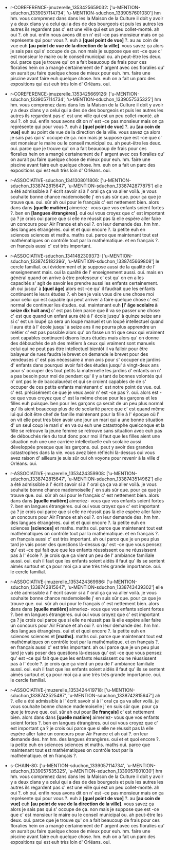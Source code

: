  * r-COREFERENCE-jmuzerelle_1353425659032: ['u-MENTION-sduchon_1339057114734', 'u-MENTION-sduchon_1339057601030']
	hm hm.
	 vous comprenez dans dans les la Maison de la Culture il doit y avoir y a deux clans y a celui qui a des de des bourgeois et puis les autres les autres ils regardent pas c' est une ville qui est un peu collet-monté.
	 ah oui ?.
	 oh oui.
	 enfin nous avons dit on n' est -ce pas monsieur mais on ça représente qui pour vous ?.
	 euh à **[quel point de vue]** ?.
	 au au coin de vue euh **[au point de vue de la direction de la ville]**.
	 vous savez ça alors je sais pas qui s' occupe de ça.
	 non mais je suppose que est -ce que c' est monsieur le maire ou le conseil municipal ou.
	 ah peut-être les deux.
	 oui.
	 parce que je trouve qu' on a fait beaucoup de frais pour ces floralies hein on a mangé certainement de l' argent avec ces floralies qu' on aurait pu faire quelque chose de mieux pour euh.
	 hm.
	 faire une piscine avant faire euh quelque chose.
	 hm.
	 euh on a fait un parc des expositions qui est euh très loin d' Orléans.
	 oui.
	
 * r-COREFERENCE-jmuzerelle_1353425669126: ['u-MENTION-sduchon_1339057114734', 'u-MENTION-sduchon_1339057535325']
	hm hm.
	 vous comprenez dans dans les la Maison de la Culture il doit y avoir y a deux clans y a celui qui a des de des bourgeois et puis les autres les autres ils regardent pas c' est une ville qui est un peu collet-monté.
	 ah oui ?.
	 oh oui.
	 enfin nous avons dit on n' est -ce pas monsieur mais on ça représente qui pour vous ?.
	 euh à **[quel point de vue]** ?.
	 au **[au coin de vue]** euh au point de vue de la direction de la ville.
	 vous savez ça alors je sais pas qui s' occupe de ça.
	 non mais je suppose que est -ce que c' est monsieur le maire ou le conseil municipal ou.
	 ah peut-être les deux.
	 oui.
	 parce que je trouve qu' on a fait beaucoup de frais pour ces floralies hein on a mangé certainement de l' argent avec ces floralies qu' on aurait pu faire quelque chose de mieux pour euh.
	 hm.
	 faire une piscine avant faire euh quelque chose.
	 hm.
	 euh on a fait un parc des expositions qui est euh très loin d' Orléans.
	 oui.
	
 * r-ASSOCIATIVE-sduchon_1341308011806: ['u-MENTION-sduchon_1338742815647', 'u-MENTION-sduchon_1338742877875']
	elle a été admissible à l' écrit savoir si à l' oral ça ça va aller voilà.
	 je vous souhaite bonne chance mademoiselle j' en suis sûr que.
	 pour ça que je trouve que.
	 oui.
	 sûr ah oui pour le français c' est nettement bien.
	 alors dans dans **[quelle matière]** aimeriez- vous que vos enfants soient fortes ?.
	 ben en **[langues étrangères]**.
	 oui oui vous croyez que c' est important ça ? je crois oui parce que si elle ne réussit pas là elle espère aller faire un concours pour Air France et ah oui ?.
	 on leur demande des.
	 hm hm.
	 des langues étrangères.
	 oui et et quoi encore ?.
	 la petite euh en sciences sciences et maths.
	 maths oui.
	 parce que maintenant tout est mathématiques on contrôle tout par la mathématique.
	 et en français ?.
	 en français aussi c' est très important.
	
 * r-ASSOCIATIVE-sduchon_1341482309373: ['u-MENTION-sduchon_1338745182396', 'u-MENTION-sduchon_1338745669808']
	le cercle familial.
	 oui évidemment et je suppose aussi de la qualité de l' enseignement mais.
	 oui la qualité de l' enseignement aussi.
	 oui.
	 mais en général quand on arrive à être professeur c' est qu' on en a les capacités s' agit de savoir les prendre aussi les enfants certainement.
	 ah oui jusqu' à **[quel âge]** alors est -ce qu' il faudrait que les enfants continuent le leurs études ?.
	 eh ben je vais vous dire une chose moi pour celui qui est capable qui peut arriver à faire quelque chose c' est normal de continuer les études.
	 oui.
	 maintenant euh **[l' âge scolaire à seize dix huit ans]** c' est pas bien parce que il va se passer une chose c' est que quand un enfant aura été à l' école jusqu' à quinze seize ans si c' est un loupé ça sera un loupé manuel et un loupé intellectuel quand il aura été à l' école jusqu' à seize ans il ne pourra plus apprendre un métier c' est pas possible alors qu' on fasse un tri que ceux qui vraiment sont capables continuent disons leurs études mais alors qu' on donne des débouchés de ah des métiers à ceux qui vraiment sont manuels celui qui ne peut pas être intellectuel bientôt il va falloir pour être balayeur de rues faudra le brevet on demande le brevet pour des vendeuses c' est pas nécessaire à mon avis pour s' occuper de jardins d' enfants dans pourquoi avoir fait des études jusqu' à vingt-deux ans pour s' occuper des tout petits la maternelle les jardins d' enfants on n' a pas besoin pour moi de pendant qu' il y a tant de bonnes volontés qui n' ont pas le de baccalauréat et qui se croient capables de de s' occuper de ces petits enfants maintenant c' est notre point de vue.
	 oui.
	 c' est.
	 précisément ce que je veux avoir n' est -ce pas ?.
	 oui.
	 alors est -ce que vous croyez que c' est la même chose pour les garçons et les filles euh puisque.
	 ben pour les garçons ça serait de un peu plus normal qu' ils aient beaucoup plus de de scolarité parce que c' est quand même lui qui doit être chef de famille maintenant pour la fille à l' époque où l' on vit elle peut très bien avoir une jour un mari qui a une bonne situation d' un seul coup le mari s' en va ou euh une catastrophe quelconque et la fille se retrouve la jeune femme se retrouve sans situation avec euh pas de débouchés rien du tout donc pour moi il faut que les filles aient une situation euh une une carrière intellectuelle euh scolaire aussi développée presque que les garçons.
	 oui.
	 peut y avoir des grandes catastrophes dans la vie.
	 vous avez bien réfléchi là-dessus oui vous avez raison d' ailleurs je suis sûr oui oh voyons pour revenir à la ville d' Orléans.
	 oui.
	
 * r-ASSOCIATIVE-jmuzerelle_1353424359908: ['u-MENTION-sduchon_1338742815647', 'u-MENTION-sduchon_1338743514962']
	elle a été admissible à l' écrit savoir si à l' oral ça ça va aller voilà.
	 je vous souhaite bonne chance mademoiselle j' en suis sûr que.
	 pour ça que je trouve que.
	 oui.
	 sûr ah oui pour le français c' est nettement bien.
	 alors dans dans **[quelle matière]** aimeriez- vous que vos enfants soient fortes ?.
	 ben en langues étrangères.
	 oui oui vous croyez que c' est important ça ? je crois oui parce que si elle ne réussit pas là elle espère aller faire un concours pour Air France et ah oui ?.
	 on leur demande des.
	 hm hm.
	 des langues étrangères.
	 oui et et quoi encore ?.
	 la petite euh en sciences **[sciences]** et maths.
	 maths oui.
	 parce que maintenant tout est mathématiques on contrôle tout par la mathématique.
	 et en français ?.
	 en français aussi c' est très important.
	 ah oui parce que je un peu plus tard je vais poser des questions là-dessus qu' est -ce que vous pensez qu' est -ce qui fait que que les enfants réussissent ou ne réussissent pas à l' école ?.
	 je crois que ça vient un peu de l' ambiance familiale aussi.
	 oui.
	 euh il faut que les enfants soient aidés il faut qu' ils se sentent aimés surtout et ça pour moi ça a une très très grande importance.
	 oui.
	 le cercle familial.
	
 * r-ASSOCIATIVE-jmuzerelle_1353424369986: ['u-MENTION-sduchon_1338742815647', 'u-MENTION-sduchon_1338743439302']
	elle a été admissible à l' écrit savoir si à l' oral ça ça va aller voilà.
	 je vous souhaite bonne chance mademoiselle j' en suis sûr que.
	 pour ça que je trouve que.
	 oui.
	 sûr ah oui pour le français c' est nettement bien.
	 alors dans dans **[quelle matière]** aimeriez- vous que vos enfants soient fortes ?.
	 ben en langues étrangères.
	 oui oui vous croyez que c' est important ça ? je crois oui parce que si elle ne réussit pas là elle espère aller faire un concours pour Air France et ah oui ?.
	 on leur demande des.
	 hm hm.
	 des langues étrangères.
	 oui et et quoi encore ?.
	 la petite euh en sciences sciences et **[maths]**.
	 maths oui.
	 parce que maintenant tout est mathématiques on contrôle tout par la mathématique.
	 et en français ?.
	 en français aussi c' est très important.
	 ah oui parce que je un peu plus tard je vais poser des questions là-dessus qu' est -ce que vous pensez qu' est -ce qui fait que que les enfants réussissent ou ne réussissent pas à l' école ?.
	 je crois que ça vient un peu de l' ambiance familiale aussi.
	 oui.
	 euh il faut que les enfants soient aidés il faut qu' ils se sentent aimés surtout et ça pour moi ça a une très très grande importance.
	 oui.
	 le cercle familial.
	
 * r-ASSOCIATIVE-jmuzerelle_1353424419718: ['u-MENTION-sduchon_1338742525487', 'u-MENTION-sduchon_1338742815647']
	ah ?.
	 elle a été admissible à l' écrit savoir si à l' oral ça ça va aller voilà.
	 je vous souhaite bonne chance mademoiselle j' en suis sûr que.
	 pour ça que je trouve que.
	 oui.
	 sûr ah oui pour **[le français]** c' est nettement bien.
	 alors dans dans **[quelle matière]** aimeriez- vous que vos enfants soient fortes ?.
	 ben en langues étrangères.
	 oui oui vous croyez que c' est important ça ? je crois oui parce que si elle ne réussit pas là elle espère aller faire un concours pour Air France et ah oui ?.
	 on leur demande des.
	 hm hm.
	 des langues étrangères.
	 oui et et quoi encore ?.
	 la petite euh en sciences sciences et maths.
	 maths oui.
	 parce que maintenant tout est mathématiques on contrôle tout par la mathématique.
	 et en français ?.
	
 * s-CHAIN-80: ['u-MENTION-sduchon_1339057114734', 'u-MENTION-sduchon_1339057535325', 'u-MENTION-sduchon_1339057601030']
	hm hm.
	 vous comprenez dans dans les la Maison de la Culture il doit y avoir y a deux clans y a celui qui a des de des bourgeois et puis les autres les autres ils regardent pas c' est une ville qui est un peu collet-monté.
	 ah oui ?.
	 oh oui.
	 enfin nous avons dit on n' est -ce pas monsieur mais on ça représente qui pour vous ?.
	 euh à **[quel point de vue]** ?.
	 au **[au coin de vue]** euh **[au point de vue de la direction de la ville]**.
	 vous savez ça alors je sais pas qui s' occupe de ça.
	 non mais je suppose que est -ce que c' est monsieur le maire ou le conseil municipal ou.
	 ah peut-être les deux.
	 oui.
	 parce que je trouve qu' on a fait beaucoup de frais pour ces floralies hein on a mangé certainement de l' argent avec ces floralies qu' on aurait pu faire quelque chose de mieux pour euh.
	 hm.
	 faire une piscine avant faire euh quelque chose.
	 hm.
	 euh on a fait un parc des expositions qui est euh très loin d' Orléans.
	 oui.
	
